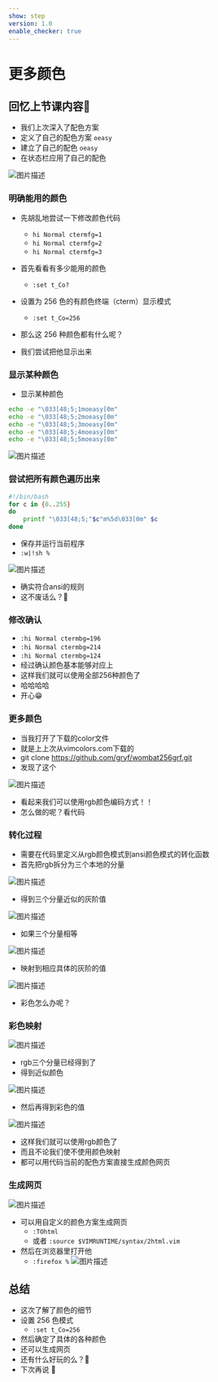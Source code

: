 ```yaml
---
show: step
version: 1.0
enable_checker: true
---
```


# 更多颜色

## 回忆上节课内容🤔

- 我们上次深入了配色方案
- 定义了自己的配色方案 `oeasy`
- 建立了自己的配色 `oeasy`
- 在状态栏应用了自己的配色

![图片描述](https://doc.shiyanlou.com/courses/2840/1190679/66e7f69d6cf33d257ea6ffa1803391b4-0)

### 明确能用的颜色
- 先胡乱地尝试一下修改颜色代码
  - `hi Normal ctermfg=1`
  - `hi Normal ctermfg=2`
  - `hi Normal ctermfg=3`

- 首先看看有多少能用的颜色
  - `:set t_Co?`

- 设置为 256 色的有颜色终端（cterm）显示模式
  - `:set t_Co=256`

- 那么这 256 种颜色都有什么呢？
- 我们尝试把他显示出来

### 显示某种颜色

- 显示某种颜色

```bash
echo -e "\033[48;5;1moeasy[0m"
echo -e "\033[48;5;2moeasy[0m"
echo -e "\033[48;5;3moeasy[0m"
echo -e "\033[48;5;4moeasy[0m"
echo -e "\033[48;5;5moeasy[0m"
```

![图片描述](https://doc.shiyanlou.com/courses/uid1190679-20210710-1625894243656)

### 尝试把所有颜色遍历出来

```bash
#!/bin/bash
for c in {0..255}
do
	printf "\033[48;5;"$c"m%5d\033[0m" $c
done
```

- 保存并运行当前程序
- `:w|!sh %`

![图片描述](https://doc.shiyanlou.com/courses/uid1190679-20210710-1625904229996)

- 确实符合ansi的规则
- 这不废话么？🤪

### 修改确认

- `:hi Normal ctermbg=196`
- `:hi Normal ctermbg=214`
- `:hi Normal ctermbg=124`
- 经过确认颜色基本能够对应上
- 这样我们就可以使用全部256种颜色了
- 哈哈哈哈 
- 开心😁

### 更多颜色
- 当我打开了下载的color文件
- 就是上上次从vimcolors.com下载的
- git clone https://github.com/gryf/wombat256grf.git
- 发现了这个

![图片描述](https://doc.shiyanlou.com/courses/uid1190679-20210805-1628151215268)

- 看起来我们可以使用rgb颜色编码方式！！
- 怎么做的呢？看代码

### 转化过程
- 需要在代码里定义从rgb颜色模式到ansi颜色模式的转化函数
- 首先把rgb拆分为三个本地的分量

![图片描述](https://doc.shiyanlou.com/courses/uid1190679-20210823-1629677239120)

- 得到三个分量近似的灰阶值

![图片描述](https://doc.shiyanlou.com/courses/uid1190679-20210823-1629674301384)

- 如果三个分量相等

![图片描述](https://doc.shiyanlou.com/courses/uid1190679-20210823-1629674332117)

- 映射到相应具体的灰阶的值

![图片描述](https://doc.shiyanlou.com/courses/uid1190679-20210823-1629674393989)

- 彩色怎么办呢？

### 彩色映射
![图片描述](https://doc.shiyanlou.com/courses/uid1190679-20210823-1629674519671)

- rgb三个分量已经得到了
- 得到近似颜色

![图片描述](https://doc.shiyanlou.com/courses/uid1190679-20210823-1629674034157)

- 然后再得到彩色的值

![图片描述](https://doc.shiyanlou.com/courses/uid1190679-20210823-1629674784417)

- 这样我们就可以使用rgb颜色了
- 而且不论我们使不使用颜色映射
- 都可以用代码当前的配色方案直接生成颜色网页

### 生成网页

![图片描述](https://doc.shiyanlou.com/courses/uid1190679-20210712-1626051983876)

- 可以用自定义的颜色方案生成网页
  - `:TOhtml`
  - 或者 `:source $VIMRUNTIME/syntax/2html.vim`
- 然后在浏览器里打开他
	- `:firefox %`
![图片描述](https://doc.shiyanlou.com/courses/uid1190679-20210712-1626052000639)


## 总结

- 这次了解了颜色的细节
- 设置 256 色模式
  - `:set t_Co=256`
- 然后确定了具体的各种颜色
- 还可以生成网页
- 还有什么好玩的么？🤔
- 下次再说 👋
